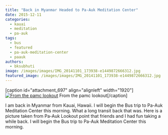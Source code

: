 ```yaml
---
title: "Back in Myanmar Headed to Pa-Auk Meditation Center"
date: 2015-12-11
categories: 
  - kauai
  - meditation
  - pa-auk
tags: 
  - bus
  - featured
  - pa-auk-meditation-center
  - paauk
authors: 
  - bksubhuti
image: /images/images/IMG_20141101_173938-e1449872666312.jpg
featured_image: /images/images/IMG_20141101_173938-e1449872666312.jpg
---
```


\[caption id="attachment\_697" align="alignleft" width="1920"\][![From the pamc lookout](/images/IMG_20141101_173938-e1449872666312.jpg)](/images/2015/12/IMG_20141101_173938-e1449872666312.jpg) From the pamc lookout\[/caption\]

I am back in Myanmar from Kauai, Hawaii. I will begin the Bus trip to Pa-Auk Meditation Center this morning. What a long transit back that was. Here is a picture taken from Pa-Auk Lookout point that friends and I had fun taking a while back. I will begin the Bus trip to Pa-Auk Meditation Center this morning.